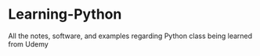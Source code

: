 # Learning-Python
All the notes, software, and examples regarding Python class being learned from Udemy
